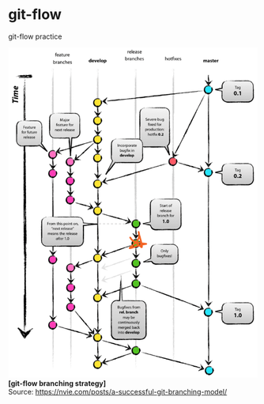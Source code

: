 # git-flow
git-flow practice

![git-flow branching strategy](imgs/git_flow_release1.png) 
**[git-flow branching strategy]**  
Source: https://nvie.com/posts/a-successful-git-branching-model/  